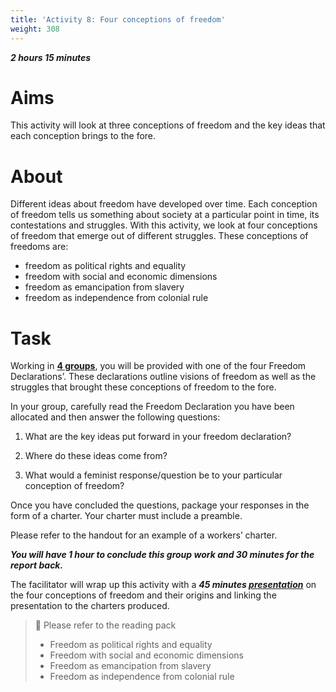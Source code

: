 ```yaml
---
title: 'Activity 8: Four conceptions of freedom'
weight: 308
---
```


***2 hours 15 minutes***

# Aims

This activity will look at three conceptions of freedom and the key ideas
that each conception brings to the fore.

# About

Different ideas about freedom have developed over time. Each
conception of freedom tells us something about society at a particular
point in time, its contestations and struggles. With this activity, we look
at four conceptions of freedom that emerge out of different struggles.
These conceptions of freedoms are:

* freedom as political rights and equality
* freedom with social and economic dimensions
* freedom as emancipation from slavery
* freedom as independence from colonial rule

# Task

Working in <u>**4 groups**</u>, you will be provided with one of the four
Freedom Declarations’. These declarations outline visions of freedom
as well as the struggles that brought these conceptions of freedom to
the fore.

In your group, carefully read the Freedom Declaration you have been
allocated and then answer the following questions:

1. What are the key ideas put forward in your freedom declaration?

2. Where do these ideas come from?

3. What would a feminist response/question be to your particular
conception of freedom?

Once you have concluded the questions, package your responses
in the form of a charter. Your charter must include a preamble.

Please refer to the handout for an example of a workers’ charter.

***You will have 1 hour to conclude this group work and 30
minutes for the report back.***

The facilitator will wrap up this activity with a ***45 minutes
<u>presentation</u>*** on the four conceptions of freedom and their origins
and linking the presentation to the charters produced.

> 📖️ Please refer to the reading pack
>
> * Freedom as political rights and equality
> * Freedom with social and economic dimensions
> * Freedom as emancipation from slavery
> * Freedom as independence from colonial rule
